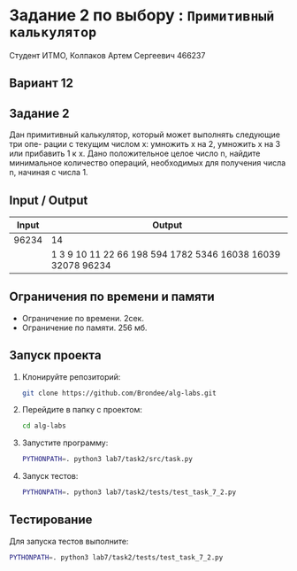 # Задание 2 по выбору : `Примитивный калькулятор`

Студент ИТМО, Колпаков Артем Сергеевич 466237

## Вариант 12

## Задание 2

Дан примитивный калькулятор, который может выполнять следующие три опе-
рации с текущим числом x: умножить x на 2, умножить x на 3 или прибавить 1 к x.
Дано положительное целое число n, найдите минимальное количество операций,
необходимых для получения числа n, начиная с числа 1.

## Input / Output

| Input | Output                                                      |
| ----- | ----------------------------------------------------------- |
| 96234 | 14                                                          |
|       | 1 3 9 10 11 22 66 198 594 1782 5346 16038 16039 32078 96234 |

## Ограничения по времени и памяти

- Ограничение по времени. 2сек.
- Ограничение по памяти. 256 мб.

## Запуск проекта

1. Клонируйте репозиторий:
   ```bash
   git clone https://github.com/Brondee/alg-labs.git
   ```
2. Перейдите в папку с проектом:
   ```bash
   cd alg-labs
   ```
3. Запустите программу:

   ```bash
   PYTHONPATH=. python3 lab7/task2/src/task.py
   ```

4. Запуск тестов:

   ```bash
   PYTHONPATH=. python3 lab7/task2/tests/test_task_7_2.py

   ```

## Тестирование

Для запуска тестов выполните:

```bash
PYTHONPATH=. python3 lab7/task2/tests/test_task_7_2.py
```

